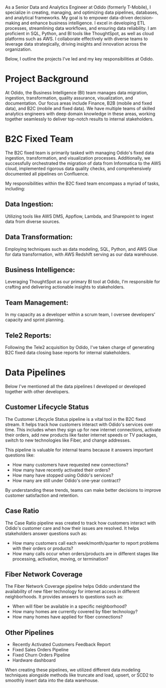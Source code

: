 As a Senior Data and Analytics Engineer at Odido (formerly T-Mobile), I specialize in creating, managing, and optimizing data pipelines, databases, and analytical frameworks. My goal is to empower data-driven decision-making and enhance business intelligence. I excel in developing ETL processes, streamlining data workflows, and ensuring data reliability. I am proficient in SQL, Python, and BI tools like ThoughtSpot, as well as cloud platforms such as AWS. I collaborate effectively with diverse teams to leverage data strategically, driving insights and innovation across the organization.

Below, I outline the projects I've led and my key responsibilities at Odido.

# Project Background
At Odido, the Business Intelligence (BI) team manages data migration, ingestion, transformation, quality assurance, visualization, and documentation. Our focus areas include Finance, B2B (mobile and fixed data), and B2C (mobile and fixed data). We have multiple teams of skilled analytics engineers with deep domain knowledge in these areas, working together seamlessly to deliver top-notch results to internal stakeholders.

# B2C Fixed Team
The B2C fixed team is primarily tasked with managing Odido's fixed data ingestion, transformation, and visualization processes. Additionally, we successfully orchestrated the migration of data from Informatica to the AWS cloud, implemented rigorous data quality checks, and comprehensively documented all pipelines on Confluence.

My responsibilities within the B2C fixed team encompass a myriad of tasks, including:

## Data Ingestion: 
Utilizing tools like AWS DMS, Appflow, Lambda, and Sharepoint to ingest data from diverse sources.
## Data Transformation: 
Employing techniques such as data modeling, SQL, Python, and AWS Glue for data transformation, with AWS Redshift serving as our data warehouse.
## Business Intelligence: 
Leveraging ThoughtSpot as our primary BI tool at Odido, I'm responsible for crafting and delivering actionable insights to stakeholders.
## Team Management: 
In my capacity as a developer within a scrum team, I oversee developers' capacity and sprint planning.
## Tele2 Reports: 
Following the Tele2 acquisition by Odido, I've taken charge of generating B2C fixed data closing base reports for internal stakeholders.

# Data Pipelines
Below I've mentioned all the data pipelines I developed or developed together with other developers.

## Customer Lifecycle Status
The Customer Lifecycle Status pipeline is a vital tool in the B2C fixed stream. It helps track how customers interact with Odido's services over time. This includes when they sign up for new internet connections, activate their orders, add new products like faster internet speeds or TV packages, switch to new technologies like Fiber, and change addresses.

This pipeline is valuable for internal teams because it answers important questions like:

- How many customers have requested new connections?
- How many have recently activated their orders?
- How many have stopped using Odido's services?
- How many are still under Odido's one-year contract?

By understanding these trends, teams can make better decisions to improve customer satisfaction and retention.

## Case Ratio
The Case Ratio pipeline was created to track how customers interact with Odido's customer care and how their issues are resolved. It helps stakeholders answer questions such as:

- How many customers call each week/month/quarter to report problems with their orders or products?
- How many calls occur when orders/products are in different stages like processing, activation, moving, or termination?

## Fiber Network Coverage
The Fiber Network Coverage pipeline helps Odido understand the availability of new fiber technology for internet access in different neighborhoods. It provides answers to questions such as:

- When will fiber be available in a specific neighborhood?
- How many homes are currently covered by fiber technology?
- How many homes have applied for fiber connections?

## Other Pipelines
- Recently Activated Customers Feedback Report
- Fixed Sales Orders Pipeline
- Fixed Churn Orders Pipeline
- Hardware dashboard

When creating these pipelines, we utilized different data modeling techniques alongside methods like truncate and load, upsert, or SCD2 to smoothly insert data into the data warehouse.
